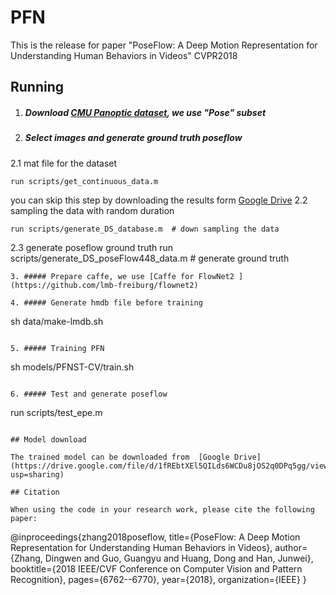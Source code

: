 # PFN
This is the release for paper "PoseFlow: A Deep Motion Representation for Understanding Human Behaviors in Videos" CVPR2018

## Running

1. ##### Download  [CMU Panoptic dataset](http://domedb.perception.cs.cmu.edu/), we use "Pose" subset

2. ##### Select images and generate ground truth poseflow 
2.1 mat file for the dataset
```
run scripts/get_continuous_data.m 
```
you can skip this step by downloading the results form [Google Drive](https://drive.google.com/file/d/1_5XtfKWhMz4RlhJq-jJWjpA9B6Z2C312/view?usp=sharing)
2.2 sampling the data with random duration
```
run scripts/generate_DS_database.m  # down sampling the data
```
2.3 generate poseflow ground truth
run scripts/generate_DS_poseFlow448_data.m # generate ground truth
```
3. ##### Prepare caffe, we use [Caffe for FlowNet2 ](https://github.com/lmb-freiburg/flownet2)

4. ##### Generate hmdb file before training 

```
sh data/make-lmdb.sh
```

5. ##### Training PFN

```
sh models/PFNST-CV/train.sh
```

6. ##### Test and generate poseflow

```
run scripts/test_epe.m
```

## Model download

The trained model can be downloaded from  [Google Drive](https://drive.google.com/file/d/1fREbtXEl5QILds6WCDu8jOS2q0DPq5gg/view?usp=sharing)

## Citation

When using the code in your research work, please cite the following paper:

```
@inproceedings{zhang2018poseflow,
  title={PoseFlow: A Deep Motion Representation for Understanding Human Behaviors in Videos},
  author={Zhang, Dingwen and Guo, Guangyu and Huang, Dong and Han, Junwei},
  booktitle={2018 IEEE/CVF Conference on Computer Vision and Pattern Recognition},
  pages={6762--6770},
  year={2018},
  organization={IEEE}
}
```

